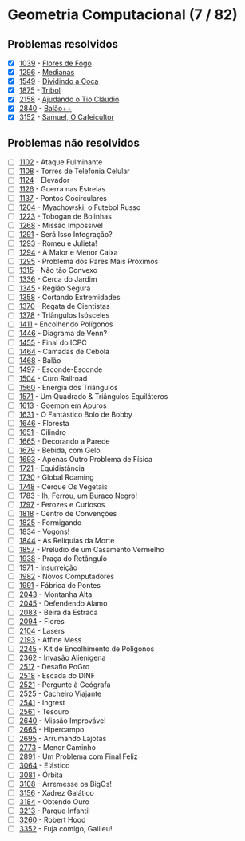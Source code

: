 # Geometria Computacional (7 / 82)



## Problemas resolvidos

- [x]  [1039](https://www.beecrowd.com.br/judge/pt/problems/view/1039) - [Flores de Fogo](https://github.com/potigol/beecrowd/blob/master/src/1000/1039.poti)
- [x]  [1296](https://www.beecrowd.com.br/judge/pt/problems/view/1296) - [Medianas](https://github.com/potigol/beecrowd/blob/master/src/1200/1296.poti)
- [x]  [1549](https://www.beecrowd.com.br/judge/pt/problems/view/1549) - [Dividindo a Coca](https://github.com/potigol/beecrowd/blob/master/src/1500/1549.poti)
- [x]  [1875](https://www.beecrowd.com.br/judge/pt/problems/view/1875) - [Tribol](https://github.com/potigol/beecrowd/blob/master/src/1800/1875.poti)
- [x]  [2158](https://www.beecrowd.com.br/judge/pt/problems/view/2158) - [Ajudando o Tio Cláudio](https://github.com/potigol/beecrowd/blob/master/src/2100/2158.poti)
- [x]  [2840](https://www.beecrowd.com.br/judge/pt/problems/view/2840) - [Balão++](https://github.com/potigol/beecrowd/blob/master/src/2800/2840.poti)
- [x]  [3152](https://www.beecrowd.com.br/judge/pt/problems/view/3152) - [Samuel, O Cafeicultor](https://github.com/potigol/beecrowd/blob/master/src/3100/3152.poti)

## Problemas não resolvidos

- [ ]  [1102](https://www.beecrowd.com.br/judge/pt/problems/view/1102) - Ataque Fulminante
- [ ]  [1108](https://www.beecrowd.com.br/judge/pt/problems/view/1108) - Torres de Telefonia Celular
- [ ]  [1124](https://www.beecrowd.com.br/judge/pt/problems/view/1124) - Elevador
- [ ]  [1126](https://www.beecrowd.com.br/judge/pt/problems/view/1126) - Guerra nas Estrelas
- [ ]  [1137](https://www.beecrowd.com.br/judge/pt/problems/view/1137) - Pontos Cocirculares
- [ ]  [1204](https://www.beecrowd.com.br/judge/pt/problems/view/1204) - Myachowski, o Futebol Russo
- [ ]  [1223](https://www.beecrowd.com.br/judge/pt/problems/view/1223) - Tobogan de Bolinhas
- [ ]  [1268](https://www.beecrowd.com.br/judge/pt/problems/view/1268) - Missão Impossível
- [ ]  [1291](https://www.beecrowd.com.br/judge/pt/problems/view/1291) - Será Isso Integração?
- [ ]  [1293](https://www.beecrowd.com.br/judge/pt/problems/view/1293) - Romeu e Julieta!
- [ ]  [1294](https://www.beecrowd.com.br/judge/pt/problems/view/1294) - A Maior e Menor Caixa
- [ ]  [1295](https://www.beecrowd.com.br/judge/pt/problems/view/1295) - Problema dos Pares Mais Próximos
- [ ]  [1315](https://www.beecrowd.com.br/judge/pt/problems/view/1315) - Não tão Convexo
- [ ]  [1336](https://www.beecrowd.com.br/judge/pt/problems/view/1336) - Cerca do Jardim
- [ ]  [1345](https://www.beecrowd.com.br/judge/pt/problems/view/1345) - Região Segura
- [ ]  [1358](https://www.beecrowd.com.br/judge/pt/problems/view/1358) - Cortando Extremidades
- [ ]  [1370](https://www.beecrowd.com.br/judge/pt/problems/view/1370) - Regata de Cientistas
- [ ]  [1378](https://www.beecrowd.com.br/judge/pt/problems/view/1378) - Triângulos Isósceles
- [ ]  [1411](https://www.beecrowd.com.br/judge/pt/problems/view/1411) - Encolhendo Polígonos
- [ ]  [1446](https://www.beecrowd.com.br/judge/pt/problems/view/1446) - Diagrama de Venn?
- [ ]  [1455](https://www.beecrowd.com.br/judge/pt/problems/view/1455) - Final do ICPC
- [ ]  [1464](https://www.beecrowd.com.br/judge/pt/problems/view/1464) - Camadas de Cebola
- [ ]  [1468](https://www.beecrowd.com.br/judge/pt/problems/view/1468) - Balão
- [ ]  [1497](https://www.beecrowd.com.br/judge/pt/problems/view/1497) - Esconde-Esconde
- [ ]  [1504](https://www.beecrowd.com.br/judge/pt/problems/view/1504) - Curo Railroad
- [ ]  [1560](https://www.beecrowd.com.br/judge/pt/problems/view/1560) - Energia dos Triângulos
- [ ]  [1571](https://www.beecrowd.com.br/judge/pt/problems/view/1571) - Um Quadrado &amp; Triângulos Equiláteros
- [ ]  [1613](https://www.beecrowd.com.br/judge/pt/problems/view/1613) - Goemon em Apuros
- [ ]  [1631](https://www.beecrowd.com.br/judge/pt/problems/view/1631) - O Fantástico Bolo de Bobby
- [ ]  [1646](https://www.beecrowd.com.br/judge/pt/problems/view/1646) - Floresta
- [ ]  [1651](https://www.beecrowd.com.br/judge/pt/problems/view/1651) - Cilindro
- [ ]  [1665](https://www.beecrowd.com.br/judge/pt/problems/view/1665) - Decorando a Parede
- [ ]  [1679](https://www.beecrowd.com.br/judge/pt/problems/view/1679) - Bebida, com Gelo
- [ ]  [1693](https://www.beecrowd.com.br/judge/pt/problems/view/1693) - Apenas Outro Problema de Física
- [ ]  [1721](https://www.beecrowd.com.br/judge/pt/problems/view/1721) - Equidistância
- [ ]  [1730](https://www.beecrowd.com.br/judge/pt/problems/view/1730) - Global Roaming
- [ ]  [1748](https://www.beecrowd.com.br/judge/pt/problems/view/1748) - Cerque Os Vegetais
- [ ]  [1783](https://www.beecrowd.com.br/judge/pt/problems/view/1783) - Ih, Ferrou, um Buraco Negro!
- [ ]  [1797](https://www.beecrowd.com.br/judge/pt/problems/view/1797) - Ferozes e Curiosos
- [ ]  [1818](https://www.beecrowd.com.br/judge/pt/problems/view/1818) - Centro de Convenções
- [ ]  [1825](https://www.beecrowd.com.br/judge/pt/problems/view/1825) - Formigando
- [ ]  [1834](https://www.beecrowd.com.br/judge/pt/problems/view/1834) - Vogons!
- [ ]  [1844](https://www.beecrowd.com.br/judge/pt/problems/view/1844) - As Relíquias da Morte
- [ ]  [1857](https://www.beecrowd.com.br/judge/pt/problems/view/1857) - Prelúdio de um Casamento Vermelho
- [ ]  [1938](https://www.beecrowd.com.br/judge/pt/problems/view/1938) - Praça do Retângulo
- [ ]  [1971](https://www.beecrowd.com.br/judge/pt/problems/view/1971) - Insurreição
- [ ]  [1982](https://www.beecrowd.com.br/judge/pt/problems/view/1982) - Novos Computadores
- [ ]  [1991](https://www.beecrowd.com.br/judge/pt/problems/view/1991) - Fábrica de Pontes
- [ ]  [2043](https://www.beecrowd.com.br/judge/pt/problems/view/2043) - Montanha Alta
- [ ]  [2045](https://www.beecrowd.com.br/judge/pt/problems/view/2045) - Defendendo Alamo
- [ ]  [2083](https://www.beecrowd.com.br/judge/pt/problems/view/2083) - Beira da Estrada
- [ ]  [2094](https://www.beecrowd.com.br/judge/pt/problems/view/2094) - Flores
- [ ]  [2104](https://www.beecrowd.com.br/judge/pt/problems/view/2104) - Lasers
- [ ]  [2193](https://www.beecrowd.com.br/judge/pt/problems/view/2193) - Affine Mess
- [ ]  [2245](https://www.beecrowd.com.br/judge/pt/problems/view/2245) - Kit de Encolhimento de Polígonos
- [ ]  [2362](https://www.beecrowd.com.br/judge/pt/problems/view/2362) - Invasão Alienígena
- [ ]  [2517](https://www.beecrowd.com.br/judge/pt/problems/view/2517) - Desafio PoGro
- [ ]  [2518](https://www.beecrowd.com.br/judge/pt/problems/view/2518) - Escada do DINF
- [ ]  [2521](https://www.beecrowd.com.br/judge/pt/problems/view/2521) - Pergunte à Geógrafa
- [ ]  [2525](https://www.beecrowd.com.br/judge/pt/problems/view/2525) - Cacheiro Viajante
- [ ]  [2541](https://www.beecrowd.com.br/judge/pt/problems/view/2541) - Ingrest
- [ ]  [2561](https://www.beecrowd.com.br/judge/pt/problems/view/2561) - Tesouro
- [ ]  [2640](https://www.beecrowd.com.br/judge/pt/problems/view/2640) - Missão Improvável
- [ ]  [2665](https://www.beecrowd.com.br/judge/pt/problems/view/2665) - Hipercampo
- [ ]  [2695](https://www.beecrowd.com.br/judge/pt/problems/view/2695) - Arrumando Lajotas
- [ ]  [2773](https://www.beecrowd.com.br/judge/pt/problems/view/2773) - Menor Caminho
- [ ]  [2891](https://www.beecrowd.com.br/judge/pt/problems/view/2891) - Um Problema com Final Feliz
- [ ]  [3064](https://www.beecrowd.com.br/judge/pt/problems/view/3064) - Elástico
- [ ]  [3081](https://www.beecrowd.com.br/judge/pt/problems/view/3081) - Órbita
- [ ]  [3108](https://www.beecrowd.com.br/judge/pt/problems/view/3108) - Arremesse os BigOs!
- [ ]  [3156](https://www.beecrowd.com.br/judge/pt/problems/view/3156) - Xadrez Galático
- [ ]  [3184](https://www.beecrowd.com.br/judge/pt/problems/view/3184) - Obtendo Ouro
- [ ]  [3213](https://www.beecrowd.com.br/judge/pt/problems/view/3213) - Parque Infantil
- [ ]  [3260](https://www.beecrowd.com.br/judge/pt/problems/view/3260) - Robert Hood
- [ ]  [3352](https://www.beecrowd.com.br/judge/pt/problems/view/3352) - Fuja comigo, Galileu!